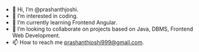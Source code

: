 - 👋 Hi, I’m @prashanthjoshi.
- 👀 I’m interested in coding.
- 🌱 I’m currently learning Frontend Angular.
- 💞️ I’m looking to collaborate on projects based on Java, DBMS, Frontend Web Development.
- 📫 How to reach me prashanthjoshi999@gmail.com.

<!---
prashanthjoshi/prashanthjoshi is a ✨ special ✨ repository because its `README.md` (this file) appears on your GitHub profile.
You can click the Preview link to take a look at your changes.
--->
